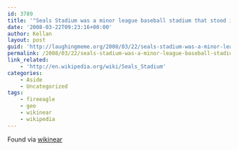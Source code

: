```yaml
---
id: 3789
title: '"Seals Stadium was a minor league baseball stadium that stood in San Francisco from 1931 through 1959..."'
date: '2008-03-22T09:23:16+00:00'
author: Kellan
layout: post
guid: 'http://laughingmeme.org/2008/03/22/seals-stadium-was-a-minor-league-baseball-stadium-that-stood-in-san-francisco-from-1931-through-1959/'
permalink: /2008/03/22/seals-stadium-was-a-minor-league-baseball-stadium-that-stood-in-san-francisco-from-1931-through-1959/
link_related:
    - 'http://en.wikipedia.org/wiki/Seals_Stadium'
categories:
    - Aside
    - Uncategorized
tags:
    - fireeagle
    - geo
    - wikinear
    - wikipedia
---
```


Found via [wikinear](http://wikinear.com)